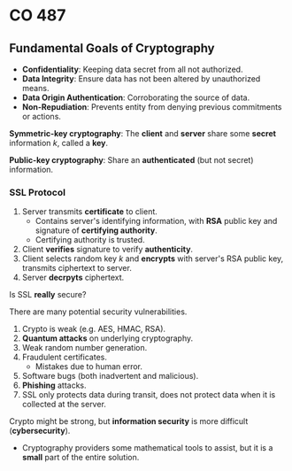 CO 487
=

## Fundamental Goals of Cryptography

- **Confidentiality**: Keeping data secret from all not authorized.
- **Data Integrity**: Ensure data has not been altered by unauthorized means.
- **Data Origin Authentication**: Corroborating the source of data.
- **Non-Repudiation**: Prevents entity from denying previous commitments or actions.

**Symmetric-key cryptography**: The **client** and **server** share some **secret** information $k$, called a **key**.

**Public-key cryptography**: Share an **authenticated** (but not secret) information.

### SSL Protocol

1. Server transmits **certificate** to client.
    - Contains server's identifying information, with **RSA** public key and signature of **certifying authority**.
    - Certifying authority is trusted.
2. Client **verifies** signature to verify **authenticity**.
3. Client selects random key $k$ and **encrypts** with server's RSA public key, transmits ciphertext to server.
4. Server **decrpyts** ciphertext.

Is SSL **really** secure?

There are many potential security vulnerabilities.

1. Crypto is weak (e.g. AES, HMAC, RSA).
2. **Quantum attacks** on underlying cryptography.
3. Weak random number generation.
4. Fraudulent certificates.
    - Mistakes due to human error.
5. Software bugs (both inadvertent and malicious).
6. **Phishing** attacks.
7. SSL only protects data during transit, does not protect data when it is collected at the server.

Crypto might be strong, but **information security** is more difficult (**cybersecurity**).

- Cryptography providers some mathematical tools to assist, but it is a **small** part of the entire solution.
